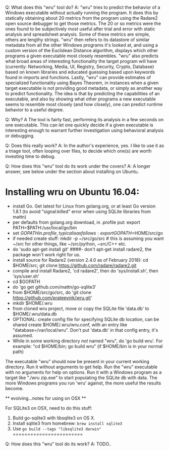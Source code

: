Q: What does this "wru" tool do?
A: "wru" tries to predict the behavior of a Windows executable without actually running the program.  It does this by statically obtaining about 20 metrics from the program using the Radare2 open source debugger to get those metrics.  The 20 or so metrics were the ones found to be subjectively most useful after trial and error with static analysis and spreadsheet analysis. Some of these metrics are simple, others are lengthy strings.  "wru" then refers to its datastore of similar metadata from all the other Windows programs it's looked at, and using a custom version of the Euclidean Distance algorithm, displays which other programs a given executable most closely resembles.  "wru" also predicts what broad areas of interesting functionality the target program will have (currently: Networking, Media, UI, Registry, Security, Crypto, Database) based on known libraries and educated guessing based upon keywords found in imports and functions.  Lastly, "wru" can provide estimates of specialized functionality using Bayes Theorem, in instances when a given target executable is not providing good metadata, or simply as another way to predict functionality.
  The idea is that by predicting the capabilities of an executable, and also by showing what other programs a new executable seems to resemble most closely (and how closely), one can predict runtime behavior to a useful degree.

Q:  Why?
A   The tool is fairly fast, performing its analysis in a few seconds on one executable. This can let one quickly decide if a given executable is interesting enough to warrant further investigation using behavioral analysis or debugging.

Q:  Does this really work?
A:  In the author's experience, yes.  I like to use it as a triage tool, often looping over files, to decide which one(s) are worth investing time to debug.  

Q: How does this "wru" tool do its work under the covers?
A: A longer answer, see below under the section about installing on Ubuntu.


Installing wru on Ubuntu 16.04:
=========================
- install Go. Get latest for Linux from golang.org, or at least Go version 1.8.1 (to avoid "signal:killed" error when using SQLite libraries from mattn)
- per defaults from golang.org download, in .profile put:
     export PATH=$PATH:/usr/local/go/bin
- set $GOPATH in .profile, typical is as follows:
     export GOPATH=$HOME/src/go
- if needed create stuff:  mkdir -p ~/src/go/src  # this is assuming you want ~/src for other things, like ~/src/python, ~src/C++ etc.
- do 'sudo apt-get install  git'
####- don't apt-get install radare2, the package won't work right for us.
- install source for Radare2 (version 2.4.0 as of February 2018): cd $HOME/src; git clone https://github.com/radare/radare2.git
- compile and install Radare2, 'cd radare2', then do 'sys/install.sh', then 'sys/user.sh'
- cd $GOPATH
- do 'go get github.com/mattn/go-sqlite3'
- from $HOME/src/go/src, do 'git clone https://github.com/prateevnik/wru.git'
- mkdir $HOME/.wru
- from cloned wru project, move or copy the SQLite file 'data.db' to $HOME/.wru/data.db
- OPTIONAL: create config file for specifying SQLite db location, can be shared
     create $HOME/.wru/wru.conf, with an entry like "database=/var/local/wru".  Don't put 'data.db' in that config entry, it's assumed.
- While in some working directory *not* named "wru", do 'go build wru'.  For example: "cd $HOME/bin;  go build wru" (if $HOME/bin is in your normal path)

The executable "wru" should now be present in your current working directory. Run it without arguments to get help.
Run the "wru" executable with no arguments for help on options.  Run it with a Windows program as a target like "./wru zip.exe" to start populating the SQLite db with data.
The more Windows programs you run 'wru' against, the more useful the results become.

** evolving...notes for using on OSX **

For SQLite3 on OSX, need to do this stuff:
  1) Build go-sqlite3 with libsqlite3 on OS X.
  2) Install sqlite3 from homebrew: `brew install sqlite3`
  3) Use `go build --tags "libsqlite3 darwin"`
========================

Q: How does this "wru" tool do its work?
A:  TODO..
